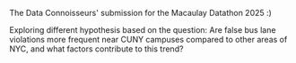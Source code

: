 The Data Connoisseurs' submission for the Macaulay Datathon 2025 :)

Exploring different hypothesis based on the question:
Are false bus lane violations more frequent near CUNY campuses compared to other areas of NYC, and what factors contribute to this trend?
